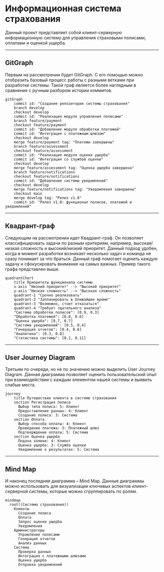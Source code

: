 # Информационная система страхования

Данный проект представляет собой клиент-серверную информационную систему для управления страховыми полисами, оплатами и оценкой ущерба.

---

## GitGraph
Первым на рассмотрении будет GitGraph. С его помощью можно отобразить базовый процесс работы с разными ветками при разработке системы. Такой граф является более наглядным в сравнение с ручным разбором истории коммитов.

```mermaid
gitGraph
    commit id: "Создание репозитория системы страхования"
    branch develop
    checkout develop
    commit id: "Реализация модуля управления полисами"
    branch feature/payment
    checkout feature/payment
    commit id: "Добавление модуля обработки платежей"
    commit id: "Интеграция с платежным шлюзом"
    checkout develop
    merge feature/payment tag: "Платежи завершены"
    branch feature/assessment
    checkout feature/assessment
    commit id: "Реализация модуля оценки ущерба"
    commit id: "Интеграция со службой оценки"
    checkout develop
    merge feature/assessment tag: "Оценка ущерба завершена"
    branch feature/notifications
    checkout feature/notifications
    commit id: "Добавление системы уведомлений"
    checkout develop
    merge feature/notifications tag: "Уведомления завершены"
    checkout main
    merge develop tag: "Релиз v1.0"
    commit id: "Релиз v1.0: функционал полисов, платежей и уведомлений"
```

---
## Квадрант-граф
Следующим на рассмотрении идет Квадрант-граф. Он позволяет классифицировать задачи по разным критериям, например, высокая/низкая сложность и высокий/низкий приоритет. Данный подход удобен, когда в момент разработки возникает несколько задач и команда не сразу понимает за что браться. Данный граф помогает оценить каждую задачу и сфокусировать внимание на самых важных. Пример такого графа представлен выше.

```mermaid
quadrantChart
    title Приоритеты функционала системы
    x-axis "Низкий приоритет" --> "Высокий приоритет"
    y-axis "Низкая сложность" --> "Высокая сложность"
    quadrant-1 "Срочно реализовать"
    quadrant-2 "Запланировать в ближайшее время"
    quadrant-3 "Возможно, стоит отказаться"
    quadrant-4 "Требует тщательного анализа"
    "Система обработки полисов": [0.9, 0.3]
    "Обработка платежей": [0.8, 0.6]
    "Оценка ущерба": [0.7, 0.7]
    "Система уведомлений": [0.5, 0.4]
    "Генерация отчетов": [0.4, 0.6]
    "Аналитика": [0.3, 0.8]
    "Статистика системы": [0.2, 0.11]
```

---
## User Journey Diagram
Третьим по очереди, но не по значению можно выделить User Journey Diagram. Данная диаграмма позволяет оценить пользовательский опыт при взаимодействии с каждым элементом нашей системы и выявить слабые места. 

```mermaid
journey
    title Путешествие клиента в системе страхования
    section Регистрация полиса
      Выбор типа полиса: 5: Клиент
      Предоставление данных: 4: Клиент
      Создание полиса: 3: Система
    section Оплата
      Выбор способа оплаты: 4: Клиент
      Проведение платежа: 3: Платежный шлюз
      Подтверждение оплаты: 5: Система
    section Оценка ущерба
      Подача заявки: 4: Клиент
      Оценка ущерба: 3: Служба оценки
      Уведомление о результатах: 5: Система
```

---
## Mind Map
И наконец последняя диаграмма – Mind Map. Данные диаграммы можно использовать для визуализации ключевых аспектов клиент-серверной системы, которые можно сгруппировать по ролям. 

```mermaid
mindmap
  root((Система страхования))
    Клиенты
      Создание полиса
      Оплата
      Запрос оценки ущерба
      Уведомления
    Администраторы
      Управление полисами
      Генерация отчетов
      Анализ данных
    Система
      Проверка данных
      Интеграция с платежными шлюзами
      Оценка ущерба
      Отправка уведомлений
```
